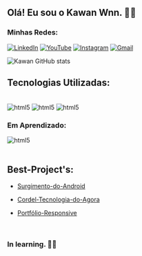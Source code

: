 ## Olá! Eu sou o Kawan Wnn. 👋🏿
### Minhas Redes: <br>
[![LinkedIn](https://img.shields.io/badge/LinkedIn-0077B5?style=for-the-badge&logo=linkedin&logoColor=white)](https://www.linkedin.com/mwlite/in/kawan-wagnner-296594236)
[![YouTube](https://img.shields.io/badge/YouTube-FF0000?style=for-the-badge&logo=youtube&logoColor=white)](https://www.youtube.com/channel/UCgQk62HqpCR1lFV37k3yOaw)
[![Instagram](https://img.shields.io/badge/Instagram-E4405F?style=for-the-badge&logo=instagram&logoColor=white)](https://www.instagram.com/kawan_wg.k/)
[![Gmail](https://img.shields.io/badge/Gmail-D14836?style=for-the-badge&logo=gmail&logoColor=white)](mailto:kawanwagnner.gs@gmail.com)


![Kawan GitHub stats](https://github-readme-stats.vercel.app/api?username=kawanwagnner&show_icons=true&theme=dracula)


## Tecnologias Utilizadas:

<div style="display: inline_block"><br/>
    <img align="center" alt="html5" src="https://img.shields.io/badge/HTML5-E34F26?style=for-the-badge&logo=html5&logoColor=white">
    <img align="center" alt="html5" src="https://img.shields.io/badge/CSS3-1572B6?style=for-the-badge&logo=css3&logoColor=white">
    <img align="center" alt="html5" src="https://img.shields.io/badge/JavaScript-F7DF1E?style=for-the-badge&logo=javascript&logoColor=black">
    
</div>

### Em Aprendizado:
<div>
     <img align="center" alt="html5" src="https://img.shields.io/badge/JavaScript-F7DF1E?style=for-the-badge&logo=javascript&logoColor=black">
</div> 
<br>

## Best-Project's:
    
- <a href="https://kawanwagnner.github.io/blog-android/">Surgimento-do-Android</a> 
    
- <a href="https://kawanwagnner.github.io/projeto-cordel/">Cordel-Tecnologia-do-Agora</a>
    
- <a href="https://kawanwagnner.github.io/Portfolio.github.io/">Portfólio-Responsive</a> 
<br/>
    
### In learning. 🙇🏿

